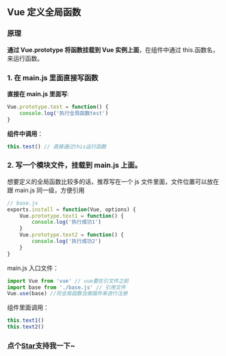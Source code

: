 ## Vue 定义全局函数

### 原理

**通过 Vue.prototype 将函数挂载到 Vue 实例上面**，在组件中通过 this.函数名，来运行函数。

### 1. 在 main.js 里面直接写函数

**直接在 main.js 里面写**:

```js
Vue.prototype.test = function() {
	console.log('执行全局函数test')
}
```

**组件中调用**：

```js
this.test() // 直接通过this运行函数
```

### 2. 写一个模块文件，挂载到 main.js 上面。

想要定义的全局函数比较多的话，推荐写在一个 js 文件里面，文件位置可以放在跟 main.js 同一级，方便引用

```js
// base.js
exports.install = function(Vue, options) {
	Vue.prototype.text1 = function() {
		console.log('执行成功1')
	}
	Vue.prototype.text2 = function() {
		console.log('执行成功2')
	}
}
```

main.js 入口文件：

```js
import Vue from 'vue' // vue要在引文件之前
import base from './base.js' // 引用文件
Vue.use(base) //将全局函数当做插件来进行注册
```

组件里面调用：

```js
this.text1()
this.text2()
```

<!-- 特殊字符串：用于修改/删除markdown的结尾提示语-->

### 点个[Star](https://boom-bo.github.io/web_accumulation)支持我一下~
